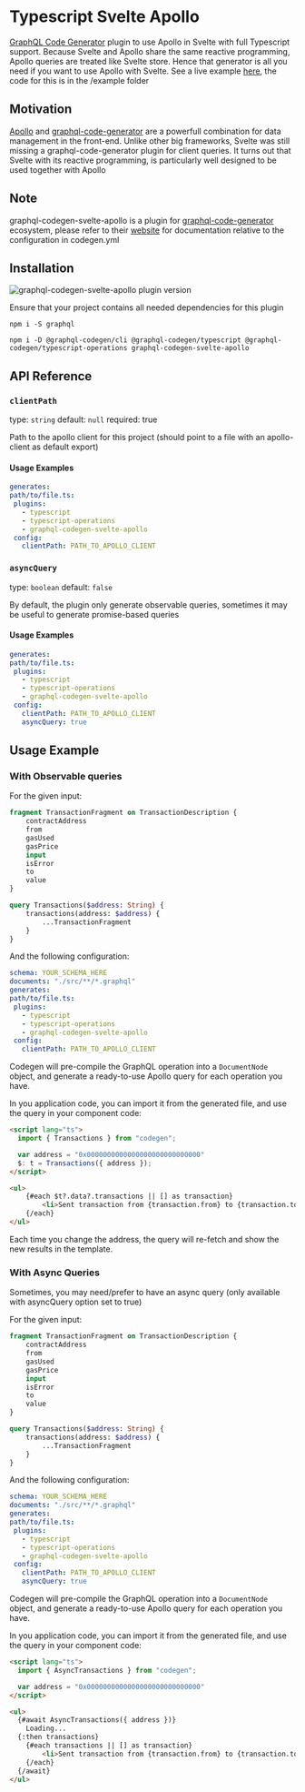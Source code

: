 # Typescript Svelte Apollo
[GraphQL Code Generator](https://www.graphql-code-generator.com) plugin to use Apollo in Svelte with full Typescript support.
Because Svelte and Apollo share the same reactive programming, Apollo queries are treated like Svelte store. 
Hence that generator is all you need if you want to use Apollo with Svelte.
See a live example [here](https://ticruz38.github.io/graphql-codegen-svelte-apollo/), the code for this is in the /example folder

## Motivation

[Apollo](https://www.apollographql.com) and [graphql-code-generator](https://graphql-code-generator.com) are a powerfull combination for data management in the front-end.
Unlike other big frameworks, Svelte was still missing a graphql-code-generator plugin for client queries.
It turns out that Svelte with its reactive programming, is particularly well designed to be used together with Apollo

## Note

graphql-codegen-svelte-apollo is a plugin for [graphql-code-generator](https://graphql-code-generator.com) ecosystem, please refer to their [website](https://graphql-code-generator.com) for documentation relative to the configuration in codegen.yml

## Installation



<img alt="graphql-codegen-svelte-apollo plugin version" src="https://img.shields.io/npm/v/graphql-codegen-svelte-apollo?color=%23e15799&label=plugin&nbsp;version&style=for-the-badge"/>

Ensure that your project contains all needed dependencies for this plugin

```shell
npm i -S graphql

npm i -D @graphql-codegen/cli @graphql-codegen/typescript @graphql-codegen/typescript-operations graphql-codegen-svelte-apollo
```

## API Reference

### `clientPath`

type: `string`
default: `null`
required: true

Path to the apollo client for this project (should point to a file with an apollo-client as default export)

#### Usage Examples

```yml
generates:
path/to/file.ts:
 plugins:
   - typescript
   - typescript-operations
   - graphql-codegen-svelte-apollo
 config:
   clientPath: PATH_TO_APOLLO_CLIENT
```

### `asyncQuery`
type: `boolean`
default: `false`

By default, the plugin only generate observable queries, sometimes it may be useful to generate promise-based queries

#### Usage Examples

```yml
generates:
path/to/file.ts:
 plugins:
   - typescript
   - typescript-operations
   - graphql-codegen-svelte-apollo
 config:
   clientPath: PATH_TO_APOLLO_CLIENT
   asyncQuery: true
```

## Usage Example

### With Observable queries

For the given input:

```graphql
fragment TransactionFragment on TransactionDescription {
    contractAddress
    from
    gasUsed
    gasPrice
    input
    isError
    to
    value
}

query Transactions($address: String) {
    transactions(address: $address) {
        ...TransactionFragment
    }
}
```

And the following configuration:

```yaml
schema: YOUR_SCHEMA_HERE
documents: "./src/**/*.graphql"
generates:
path/to/file.ts:
 plugins:
   - typescript
   - typescript-operations
   - graphql-codegen-svelte-apollo
 config:
   clientPath: PATH_TO_APOLLO_CLIENT
```

Codegen will pre-compile the GraphQL operation into a `DocumentNode` object, and generate a ready-to-use Apollo query for each operation you have.

In you application code, you can import it from the generated file, and use the query in your component code: 

```html
<script lang="ts">
  import { Transactions } from "codegen";

  var address = "0x0000000000000000000000000000"
  $: t = Transactions({ address });
</script>

<ul>
    {#each $t?.data?.transactions || [] as transaction}
        <li>Sent transaction from {transaction.from} to {transaction.to}</li>
    {/each}
</ul>
```

Each time you change the address, the query will re-fetch and show the new results in the template.

### With Async Queries

Sometimes, you may need/prefer to have an async query (only available with asyncQuery option set to true)

For the given input:

```graphql
fragment TransactionFragment on TransactionDescription {
    contractAddress
    from
    gasUsed
    gasPrice
    input
    isError
    to
    value
}

query Transactions($address: String) {
    transactions(address: $address) {
        ...TransactionFragment
    }
}
```

And the following configuration:

```yaml
schema: YOUR_SCHEMA_HERE
documents: "./src/**/*.graphql"
generates:
path/to/file.ts:
 plugins:
   - typescript
   - typescript-operations
   - graphql-codegen-svelte-apollo
 config:
   clientPath: PATH_TO_APOLLO_CLIENT
   asyncQuery: true
```

Codegen will pre-compile the GraphQL operation into a `DocumentNode` object, and generate a ready-to-use Apollo query for each operation you have.

In you application code, you can import it from the generated file, and use the query in your component code: 

```html
<script lang="ts">
  import { AsyncTransactions } from "codegen";

  var address = "0x0000000000000000000000000000"
</script>

<ul>
  {#await AsyncTransactions({ address })}
    Loading...
  {:then transactions}
    {#each transactions || [] as transaction}
        <li>Sent transaction from {transaction.from} to {transaction.to}</li>
    {/each}
  {/await}
</ul>
```